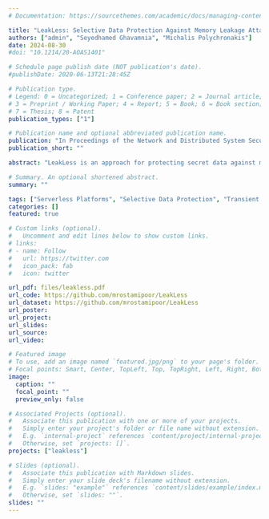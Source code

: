 ```yaml
---
# Documentation: https://sourcethemes.com/academic/docs/managing-content/

title: "LeakLess: Selective Data Protection Against Memory Leakage Attacks for Serverless Platforms"
authors: ["admin", "Seyedhamed Ghavamnia", "Michalis Polychronakis"]
date: 2024-08-30
#doi: "10.1214/20-AOAS1401"

# Schedule page publish date (NOT publication's date).
#publishDate: 2020-06-13T21:28:45Z

# Publication type.
# Legend: 0 = Uncategorized; 1 = Conference paper; 2 = Journal article;
# 3 = Preprint / Working Paper; 4 = Report; 5 = Book; 6 = Book section;
# 7 = Thesis; 8 = Patent
publication_types: ["1"]

# Publication name and optional abbreviated publication name.
publication: "In Proceedings of the Network and Distributed System Security Symposium (NDSS). February 2025, San Diego, CA"
publication_short: ""

abstract: "LeakLess is an approach for protecting secret data against memory disclosure vulnerabilities and transient execution attacks on serverless computing platforms that use language-level sandboxing to run untrusted code. LeakLess relies on selective in-memory encryption of developer-annotated sensitive data and addresses the limitations of previous selective data protection techniques by combining in-memory encryption with a separate I/O module. This enables the safe transmission of protected data between serverless functions and external hosts. We implemented LeakLess on the Spin serverless platform and evaluated it with real-world serverless applications. Our results demonstrate that LeakLess provides robust protection while incurring only a minor throughput decrease—up to 2.8% when the I/O module runs on a different host than the Spin runtime, and up to 8.5% when it runs on the same host."

# Summary. An optional shortened abstract.
summary: ""

tags: ["Serverless Platforms", "Selective Data Protection", "Transient Execution Attacks", "Memory Disclosure"]
categories: []
featured: true

# Custom links (optional).
#   Uncomment and edit lines below to show custom links.
# links:
# - name: Follow
#   url: https://twitter.com
#   icon_pack: fab
#   icon: twitter

url_pdf: files/leakless.pdf
url_code: https://github.com/mrostamipoor/LeakLess
url_dataset: https://github.com/mrostamipoor/LeakLess
url_poster:
url_project:
url_slides: 
url_source:
url_video: 

# Featured image
# To use, add an image named `featured.jpg/png` to your page's folder.
# Focal points: Smart, Center, TopLeft, Top, TopRight, Left, Right, BottomLeft, Bottom, BottomRight.
image:
  caption: ""
  focal_point: ""
  preview_only: false

# Associated Projects (optional).
#   Associate this publication with one or more of your projects.
#   Simply enter your project's folder or file name without extension.
#   E.g. `internal-project` references `content/project/internal-project/index.md`.
#   Otherwise, set `projects: []`.
projects: ["leakless"]

# Slides (optional).
#   Associate this publication with Markdown slides.
#   Simply enter your slide deck's filename without extension.
#   E.g. `slides: "example"` references `content/slides/example/index.md`.
#   Otherwise, set `slides: ""`.
slides: ""
---
```

